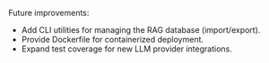 Future improvements:

- Add CLI utilities for managing the RAG database (import/export).
- Provide Dockerfile for containerized deployment.
- Expand test coverage for new LLM provider integrations.
